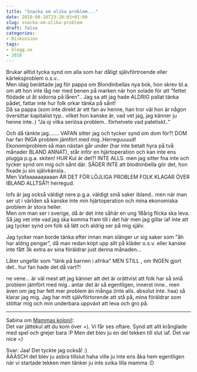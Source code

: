 ```yaml
---
title: "Snacka om olika problem..."
date: 2010-08-16T23:20:03+01:00
slug: snacka-om-olika-problem
draft: false
categories:
- Diskussion
tags:
- blogg.se
- 2010
---
```

Brukar alltid tycka synd om alla som har dåligt självförtroende eller kärleksproblem o.s.v..  
Men idag berättade jag för pappa om Blondinbellas nya bok, hon skrev bl.a. om att hon inte låg ner med benen på marken när hon solade för att "fettet flödade ut åt sidorna på låren".. Jag sa att jag hade ALDRIG pallat tänka pådet, fattar inte hur folk orkar tänka på sånt!  
Då sa pappa (som inte direkt är ett fan av henne, han tror väl hon är någon översittar kapitalist typ.. vilket hon kanske är, vad vet jag, jag känner ju henne inte..) "Ja oj vilka seriösa problem.. förhelvete vad patetiskt.."  
  
Och då tänkte jag....... VAFAN sitter jag och tycker synd om dom för?! DOM har fan INGA problem jämfört med mig..Herreguuuud!  
Ekonomiproblem så man nästan går under (har inte betalt hyra på två månader BLAND ANNAT), står inför en hjärtoperation och kan inte ens plugga p.g.a. skiten! HUR Kul är det?! INTE ALLS. men jag sitter fna inte och tycker synd om mig och sånt där. SÄGER INTE att blodninbella gör det, hon fixade ju sin självkänsla..  
Men Vafaaaaaaaaaan ÄR DET FÖR LÖJLIGA PROBLEM FOLK KLAGAR ÖVER IBLAND ALLTSÅ?! herregud.  
  
Iofs är jag också väldigt nere p.g.a. väldigt små saker ibland.. men när man ser ut i världen så kanske inte min hjärtoperation och mina ekonomiska problem är stora heller.  
Men om man ser i sverige, då är det inte såhär en ung 18årig flicka ska leva. Så jag vet inte vad jag ska komma fram till i det här men jag gillar iaf inte att jag tycker synd om folk så lätt och aldrig ser på mig själv.  
  
Jag tycker man borde tänka efter innan man slänger ur sig saker som "åh har aldrig pengar", då man redan köpt upp allt på kläder o.s.v. eller kanske inte fått 3k extra av sina föräldrar just denna månaden...  
  
Låter ungefär som "tänk på barnen i afrika" MEN STILL , om INGEN gjort det.. hur fan hade det då vart?!  
  
  
  
ne vene... är väl mest att jag känner att det är orättvist att folk har så små problem jämfört med mig.. antar det är så egentligen, innerst inne.. men även om jag har fett mer problem än många (inte alls. absolut inte. haa) så klarar jag mig. Jag har mitt självförtorende att stå på, mina föräldrar som stöttar mig och min underbara uppväxt att leva och gro på.  
  

* * *

  
  
Sabina om [Mammas koloni!](http://camillalovgren.blogg.se/2010/august/mammas-koloni.html):  
Det var jättekul att du kom över =). Vi får ses oftare. Synd att allt krånglade med spel och grejer bara :P Men det blev ju en del tekken till slut iaf. Det var nice =)  
  
Svar: Jaa! Det tyckte jag också! :)  
ÄÄÄSCH det blev ju asbra tillslut haha ville ju inte ens åka hem egentligen när vi startade tekken men tänker ju inte svika lilla mamma :D